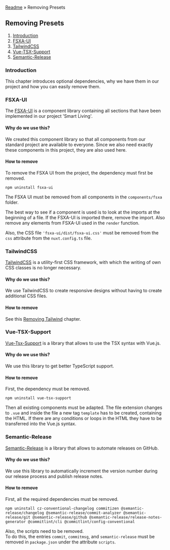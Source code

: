 [Readme](README.md) » Removing Presets

## Removing Presets

1. [Introduction](#introduction)
2. [FSXA-UI](#fsxa-ui)
3. [TailwindCSS](#tailwindcss)
4. [Vue-TSX-Support](#vue-tsx-support)
5. [Semantic-Release](#semantic-release)

### Introduction

This chapter introduces optional dependencies, why we have them in our project and how you can easily remove them.
### FSXA-UI

The [FSXA-UI](https://github.com/e-Spirit/fsxa-ui) is a component library containing all sections that have been implemented in our project 'Smart Living'.

#### Why do we use this?

We created this component library so that all components from our standard project are available to everyone. Since we also need exactly these components in this project, they are also used here.

#### How to remove

To remove the FSXA UI from the project, the dependency must first be removed.

```shell
npm uninstall fsxa-ui
```

The FSXA UI must be removed from all components in the `components/fsxa` folder.

The best way to see if a component is used is to look at the imports at the beginning of a file.
If the FSXA-UI is imported there, remove the import. Also remove any elements from FSXA-UI used in the `render` function.

Also, the CSS file `'fsxa-ui/dist/fsxa-ui.css'` must be removed from the `css` attribute from the `nuxt.config.ts` file.

### TailwindCSS

[TailwindCSS](https://tailwindcss.com/) is a utility-first CSS framework, with which the writing of own CSS classes is no longer necessary.
#### Why do we use this?

We use TailwindCSS to create responsive designs without having to create additional CSS files.

#### How to remove

See this [Removing Tailwind](./css/RemovingTailwind.md) chapter.

### Vue-TSX-Support

[Vue-Tsx-Support](https://github.com/wonderful-panda/vue-tsx-support) is a library that allows to use the TSX syntax with Vue.js.

#### Why do we use this?

We use this library to get better TypeScript support.

#### How to remove

First, the dependency must be removed.
```shell
npm uninstall vue-tsx-support
```

Then all existing components must be adapted.
The file extension changes to `.vue` and inside the file a new tag `template` has to be created, containing the HTML.
If there are any conditions or loops in the HTML they have to be transferred into the Vue.js syntax.

### Semantic-Release

[Semantic-Release](https://github.com/semantic-release/semantic-release) is a library that allows to automate releases on GitHub.
#### Why do we use this?

We use this library to automatically increment the version number during our release process and publish release notes.

#### How to remove

First, all the required dependencies must be removed.
```shell
npm uninstall cz-conventional-changelog commitizen @semantic-release/changelog @semantic-release/commit-analyzer @semantic-release/git @semantic-release/github @semantic-release/release-notes-generator @commitlint/cli @commitlint/config-conventional
```

Also, the scripts need to be removed.
<br />
To do this, the entries `commit`, `commitmsg`, and `semantic-release` must be removed in `package.json` under the attribute `scripts`.
